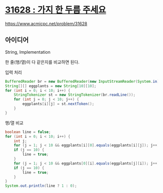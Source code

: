 # [31628 : 가지 한 두름 주세요](https://www.acmicpc.net/problem/31628)
https://www.acmicpc.net/problem/31628

## 아이디어
String, Implementation

한 줄(행/열)이 다 같은지를 비교하면 된다.

입력 처리
```java
BufferedReader br = new BufferedReader(new InputStreamReader(System.in));
String[][] eggplants = new String[10][10];
for (int i = 0; i < 10; i++) {
    StringTokenizer st = new StringTokenizer(br.readLine());
    for (int j = 0; j < 10; j++) {
        eggplants[i][j] = st.nextToken();
    }
}
```

행/열 비교
```java
boolean line = false;
for (int i = 0; i < 10; i++) {
    int j;
    for (j = 1; j < 10 && eggplants[i][0].equals(eggplants[i][j]); j++);
    if (j == 10) {
        line = true;
    }
    for (j = 1; j < 10 && eggplants[0][i].equals(eggplants[j][i]); j++);
    if (j == 10) {
        line = true;
    }
}
System.out.println(line ? 1 : 0);
```